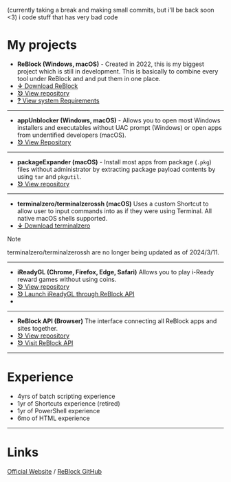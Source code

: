 (currently taking a break and making small commits, but i'll be back soon <3)
i code stuff that has very bad code

# My projects

- **ReBlock (Windows, macOS)** - Created in 2022, this is my biggest project which is still in development. This is basically to combine every tool under ReBlock and and put them in one place.
- [**↓** Download ReBlock](https://github.com/yourworstnightmare1/ReBlock/releases)
- [**⎋** View repository](https://github.com/yourworstnightmare1/ReBlock)
- [**?** View system Requirements](https://github.com/yourworstnightmare1/ReBlock/blob/main/COMPATIBILITY.md)
---
- **appUnblocker (Windows, macOS)** - Allows you to open most Windows installers and executables without UAC prompt (Windows) or open apps from undentified developers (macOS).
- [**⎋** View Repository](https://github.com/yourworstnightmare1/appunblocker)
---
- **packageExpander (macOS)** - Install most apps from package (`.pkg`) files without administrator by extracting package payload contents by using `tar` and `pkgutil`.
- [**⎋** View repository](https://github.com/yourworstnightmare1/packageexpander)
---
- **terminalzero/terminalzerossh (macOS)** Uses a custom Shortcut to allow user to input commands into as if they were using Terminal. All native macOS shells supported.
- [**↓** Download terminalzero](https://www.icloud.com/shortcuts/c57cc57b1a814e298369e6ee6607db6f)
> [!NOTE]
> terminalzero/terminalzerossh are no longer being updated as of 2024/3/11.
---
- **iReadyGL (Chrome, Firefox, Edge, Safari)** Allows you to play i-Ready reward games without using coins.
- [**⎋** View repository](https://github.com/yourworstnightmare1/ireadygl)
- [**⎋** Launch iReadyGL through ReBlock API](https://yourworstnightmare1.github.io/assets/irgl/v2/r1/irgl.html)
- 
---
- **ReBlock API (Browser)** The interface connecting all ReBlock apps and sites together.
- [**⎋** View repository](https://github.com/yourworstnightmare1/yourworstnightmare1.github.io)
- [**⎋** Visit ReBlock API](https://yourworstnightmare1.github.io)
---
  
# Experience
- 4yrs of batch scripting experience
- 1yr of Shortcuts experience (retired)
- 1yr of PowerShell experience
- 6mo of HTML experience
---

# Links
[Official Website](https://sites.google.com/view/reblock)
/
[ReBlock GitHub](https://github.com/yourworstnightmare1/ReBlock)
